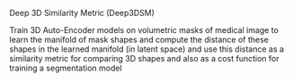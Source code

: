 Deep 3D Similarity Metric (Deep3DSM)

Train 3D Auto-Encoder models on volumetric masks of medical image
	to learn the manifold of mask shapes
	and compute the distance of these shapes in the learned manifold (in latent space)
	and use this distance as a similarity metric
	for comparing 3D shapes and also as a cost function for training a segmentation model 